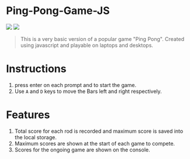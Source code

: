 # Ping-Pong-Game-JS
<img src="https://img.shields.io/github/issues/parikshit223933/Ping-Pong-Game-JS"> <img src="https://img.shields.io/badge/Dev-Complete-brightgreen">

> This is a very basic version of a popular game "Ping Pong". Created using javascript and playable on laptops and desktops.
# Instructions
1. press enter on each prompt and to start the game.
2. Use `A` and `D` keys to move the Bars left and right respectively.
# Features
1. Total score for each rod is recorded and maximum score is saved into the local storage.
2. Maximum scores are shown at the start of each game to compete.
3. Scores for the ongoing game are shown on the console.